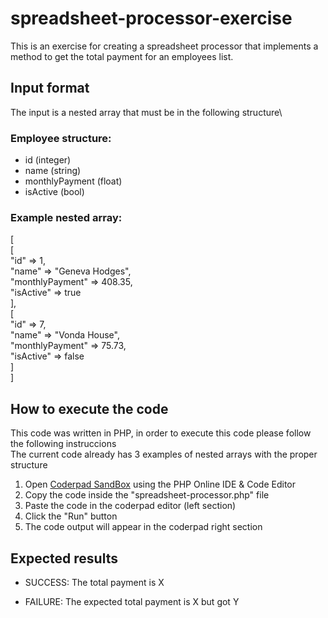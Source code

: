 # spreadsheet-processor-exercise
This is an exercise for creating a spreadsheet processor that implements a method to get the total payment for an employees list.

## Input format
The input is a nested array that must be in the following structure\

### Employee structure:
-	id (integer)
-	name (string)
-	monthlyPayment (float)
-	isActive (bool)

### Example nested array:
[\
	[\
		"id" => 1,\
		"name" => "Geneva Hodges",\
		"monthlyPayment" => 408.35,\
		"isActive" => true\
	],\
	[\
		"id" => 7,\
		"name" => "Vonda House",\
		"monthlyPayment" => 75.73,\
		"isActive" => false\
	]\
]


## How to execute the code
This code was written in PHP, in order to execute this code please follow the following instruccions\
The current code already has 3 examples of nested arrays with the proper structure

1. Open [Coderpad SandBox](https://coderpad.io/languages/php/) using the PHP Online IDE & Code Editor
2. Copy the code inside the "spreadsheet-processor.php" file
3. Paste the code in the coderpad editor (left section)
4. Click the "Run" button
5. The code output will appear in the coderpad right section

## Expected results
- SUCCESS: The total payment is X

- FAILURE: The expected total payment is X but got Y